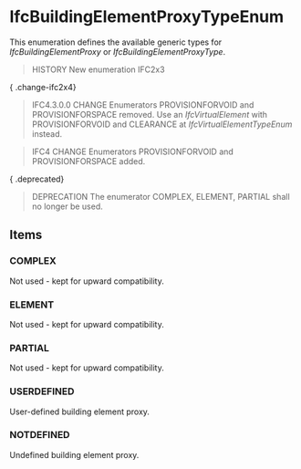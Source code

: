 # IfcBuildingElementProxyTypeEnum

This enumeration defines the available generic types for _IfcBuildingElementProxy_ or _IfcBuildingElementProxyType_.

> HISTORY  New enumeration IFC2x3

{ .change-ifc2x4}
> IFC4.3.0.0 CHANGE  Enumerators PROVISIONFORVOID and PROVISIONFORSPACE removed. Use an _IfcVirtualElement_ with PROVISIONFORVOID and CLEARANCE at _IfcVirtualElementTypeEnum_ instead.

> IFC4 CHANGE  Enumerators PROVISIONFORVOID and PROVISIONFORSPACE added.

{ .deprecated}
> DEPRECATION  The enumerator COMPLEX, ELEMENT, PARTIAL shall no longer be used.

## Items

### COMPLEX
Not used - kept for upward compatibility.

### ELEMENT
Not used - kept for upward compatibility.

### PARTIAL
Not used - kept for upward compatibility.

### USERDEFINED
User-defined building element proxy.

### NOTDEFINED
Undefined building element proxy.
